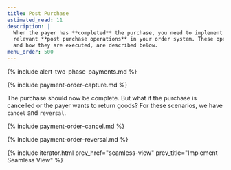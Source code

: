 ```yaml
---
title: Post Purchase
estimated_read: 11
description: |
  When the payer has **completed** the purchase, you need to implement the
  relevant **post purchase operations** in your order system. These operations,
  and how they are executed, are described below.
menu_order: 500
---
```


{% include alert-two-phase-payments.md %}

{% include payment-order-capture.md %}

The purchase should now be complete. But what if the purchase is cancelled or
the payer wants to return goods? For these scenarios, we have `cancel` and
`reversal`.

{% include payment-order-cancel.md %}

{% include payment-order-reversal.md %}

{% include iterator.html prev_href="seamless-view"
                         prev_title="Implement Seamless View" %}
